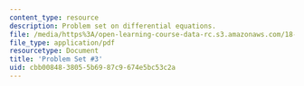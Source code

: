 ```yaml
---
content_type: resource
description: Problem set on differential equations.
file: /media/https%3A/open-learning-course-data-rc.s3.amazonaws.com/18-034-honors-differential-equations-spring-2009/cbb0084838055b6987c9674e5bc53c2a_MIT18_034s09_pset03.pdf
file_type: application/pdf
resourcetype: Document
title: 'Problem Set #3'
uid: cbb00848-3805-5b69-87c9-674e5bc53c2a
---
```

